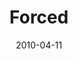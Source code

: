 ---
layout: message
category: message
series: "Force Feed"
title: "Forced"
date: 2010-04-11
audio-description: "Brian Wells talks about the impact of media on our lives and culture."
audio: "http://s3.amazonaws.com/crossroadsaudiomessages/ForceFeed1.mp3"
audio-title: "Forced"
audio-duration: "38:49"
video-description: "Brian Wells talks about how media impacts our life."
video-title: "Forced"
video: "https://s3.amazonaws.com/crossroadsvideomessages/ForceFeed1.mp4"
video-poster: "https://www.crossroads.net/uploadedfiles/ForceFeed1-still-1.jpg"
program-description: ""
program: "http://www.crossroads.net/players/media/hq/04_10-11_10Program.pdf"
program-title: "Forced (Program)"
---